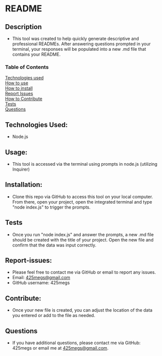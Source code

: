
# README

## Description
* This tool was created to help quickly generate descriptive and professional READMEs. After answering questions prompted in your terminal, your responses will be populated into a new .md file that contains your README.

### Table of Contents  
[Technologies used](#technologies) <br>
[How to use](#Usage) <br>
[How to install](#Installation) <br>
[Report Issues](#Report-issues) <br>
[How to Contribute](#Contribute) <br>
[Tests](#Tests) <br>
[Questions](#Questions)


## Technologies Used:
* Node.js

## Usage:
* This tool is accessed via the terminal using prompts in node.js (utilizing Inquirer)

## Installation:
* Clone this repo via GitHub to access this tool on your local computer. From there, open your project, open the integrated terminal and type "node index.js" to trigger the prompts.

## Tests
* Once you run "node index.js" and answer the prompts, a new .md file should be created with the title of your project. Open the new file and confirm that the data was input correctly.

## Report-issues:
* Please feel free to contact me via GitHub or email to report any issues.
* Email: 425megs@gmail.com
* GitHub username: 425megs

## Contribute:
* Once your new file is created, you can adjust the location of the data you entered or add to the file as needed.

## Questions
* If you have additional questions, please contact me via GitHub: 425megs or email me at 425megs@gmail.com.
